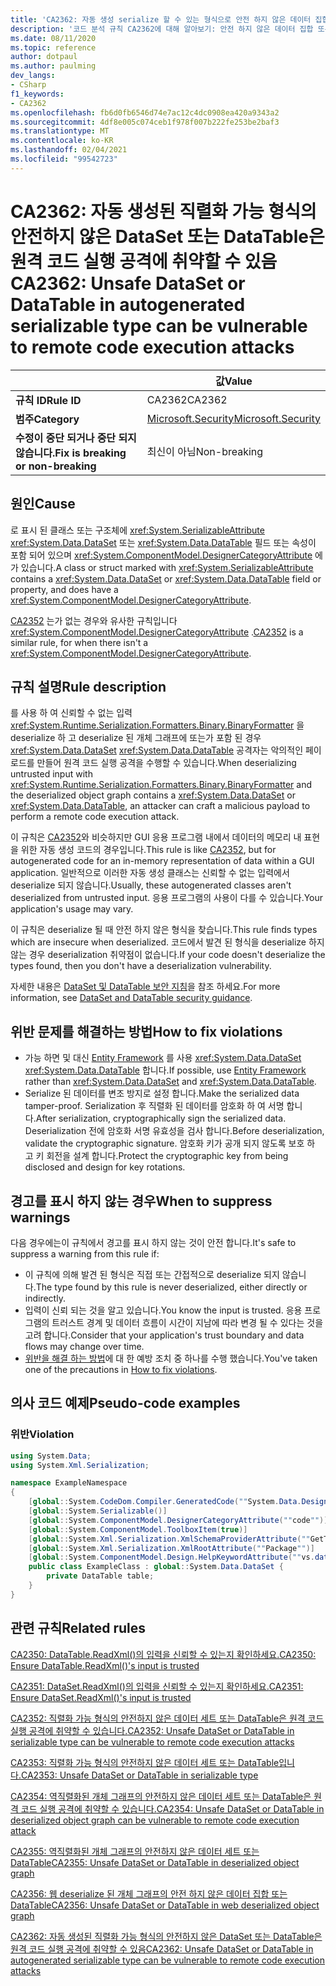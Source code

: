 ```yaml
---
title: 'CA2362: 자동 생성 serialize 할 수 있는 형식으로 안전 하지 않은 데이터 집합 또는 DataTable은 원격 코드 실행 공격에 취약할 수 있습니다 (코드 분석).'
description: '코드 분석 규칙 CA2362에 대해 알아보기: 안전 하지 않은 데이터 집합 또는 자동 생성 serializable 형식의 DataTable은 원격 코드 실행 공격에 취약할 수 있습니다.'
ms.date: 08/11/2020
ms.topic: reference
author: dotpaul
ms.author: paulming
dev_langs:
- CSharp
f1_keywords:
- CA2362
ms.openlocfilehash: fb6d0fb6546d74e7ac12c4dc0908ea420a9343a2
ms.sourcegitcommit: 4df8e005c074ceb1f978f007b222fe253be2baf3
ms.translationtype: MT
ms.contentlocale: ko-KR
ms.lasthandoff: 02/04/2021
ms.locfileid: "99542723"
---
```

# <a name="ca2362-unsafe-dataset-or-datatable-in-autogenerated-serializable-type-can-be-vulnerable-to-remote-code-execution-attacks"></a><span data-ttu-id="6a1e3-103">CA2362: 자동 생성된 직렬화 가능 형식의 안전하지 않은 DataSet 또는 DataTable은 원격 코드 실행 공격에 취약할 수 있음</span><span class="sxs-lookup"><span data-stu-id="6a1e3-103">CA2362: Unsafe DataSet or DataTable in autogenerated serializable type can be vulnerable to remote code execution attacks</span></span>

| | <span data-ttu-id="6a1e3-104">값</span><span class="sxs-lookup"><span data-stu-id="6a1e3-104">Value</span></span> |
|-|-|
| <span data-ttu-id="6a1e3-105">**규칙 ID**</span><span class="sxs-lookup"><span data-stu-id="6a1e3-105">**Rule ID**</span></span> |<span data-ttu-id="6a1e3-106">CA2362</span><span class="sxs-lookup"><span data-stu-id="6a1e3-106">CA2362</span></span>|
| <span data-ttu-id="6a1e3-107">**범주**</span><span class="sxs-lookup"><span data-stu-id="6a1e3-107">**Category**</span></span> |[<span data-ttu-id="6a1e3-108">Microsoft.Security</span><span class="sxs-lookup"><span data-stu-id="6a1e3-108">Microsoft.Security</span></span>](security-warnings.md)|
| <span data-ttu-id="6a1e3-109">**수정이 중단 되거나 중단 되지 않습니다.**</span><span class="sxs-lookup"><span data-stu-id="6a1e3-109">**Fix is breaking or non-breaking**</span></span> |<span data-ttu-id="6a1e3-110">최신이 아님</span><span class="sxs-lookup"><span data-stu-id="6a1e3-110">Non-breaking</span></span>|

## <a name="cause"></a><span data-ttu-id="6a1e3-111">원인</span><span class="sxs-lookup"><span data-stu-id="6a1e3-111">Cause</span></span>

<span data-ttu-id="6a1e3-112">로 표시 된 클래스 또는 구조체에 <xref:System.SerializableAttribute> <xref:System.Data.DataSet> 또는 <xref:System.Data.DataTable> 필드 또는 속성이 포함 되어 있으며 <xref:System.ComponentModel.DesignerCategoryAttribute> 에가 있습니다.</span><span class="sxs-lookup"><span data-stu-id="6a1e3-112">A class or struct marked with <xref:System.SerializableAttribute> contains a <xref:System.Data.DataSet> or <xref:System.Data.DataTable> field or property, and does have a <xref:System.ComponentModel.DesignerCategoryAttribute>.</span></span>

<span data-ttu-id="6a1e3-113">[CA2352](ca2352.md) 는가 없는 경우와 유사한 규칙입니다 <xref:System.ComponentModel.DesignerCategoryAttribute> .</span><span class="sxs-lookup"><span data-stu-id="6a1e3-113">[CA2352](ca2352.md) is a similar rule, for when there isn't a <xref:System.ComponentModel.DesignerCategoryAttribute>.</span></span>

## <a name="rule-description"></a><span data-ttu-id="6a1e3-114">규칙 설명</span><span class="sxs-lookup"><span data-stu-id="6a1e3-114">Rule description</span></span>

<span data-ttu-id="6a1e3-115">를 사용 하 여 신뢰할 수 없는 입력 <xref:System.Runtime.Serialization.Formatters.Binary.BinaryFormatter> 을 deserialize 하 고 deserialize 된 개체 그래프에 또는가 포함 된 경우 <xref:System.Data.DataSet> <xref:System.Data.DataTable> 공격자는 악의적인 페이로드를 만들어 원격 코드 실행 공격을 수행할 수 있습니다.</span><span class="sxs-lookup"><span data-stu-id="6a1e3-115">When deserializing untrusted input with <xref:System.Runtime.Serialization.Formatters.Binary.BinaryFormatter> and the deserialized object graph contains a <xref:System.Data.DataSet> or <xref:System.Data.DataTable>, an attacker can craft a malicious payload to perform a remote code execution attack.</span></span>

<span data-ttu-id="6a1e3-116">이 규칙은 [CA2352](ca2352.md)와 비슷하지만 GUI 응용 프로그램 내에서 데이터의 메모리 내 표현을 위한 자동 생성 코드의 경우입니다.</span><span class="sxs-lookup"><span data-stu-id="6a1e3-116">This rule is like [CA2352](ca2352.md), but for autogenerated code for an in-memory representation of data within a GUI application.</span></span> <span data-ttu-id="6a1e3-117">일반적으로 이러한 자동 생성 클래스는 신뢰할 수 없는 입력에서 deserialize 되지 않습니다.</span><span class="sxs-lookup"><span data-stu-id="6a1e3-117">Usually, these autogenerated classes aren't deserialized from untrusted input.</span></span> <span data-ttu-id="6a1e3-118">응용 프로그램의 사용이 다를 수 있습니다.</span><span class="sxs-lookup"><span data-stu-id="6a1e3-118">Your application's usage may vary.</span></span>

<span data-ttu-id="6a1e3-119">이 규칙은 deserialize 될 때 안전 하지 않은 형식을 찾습니다.</span><span class="sxs-lookup"><span data-stu-id="6a1e3-119">This rule finds types which are insecure when deserialized.</span></span> <span data-ttu-id="6a1e3-120">코드에서 발견 된 형식을 deserialize 하지 않는 경우 deserialization 취약점이 없습니다.</span><span class="sxs-lookup"><span data-stu-id="6a1e3-120">If your code doesn't deserialize the types found, then you don't have a deserialization vulnerability.</span></span>

<span data-ttu-id="6a1e3-121">자세한 내용은 [DataSet 및 DataTable 보안 지침](../../../framework/data/adonet/dataset-datatable-dataview/security-guidance.md)을 참조 하세요.</span><span class="sxs-lookup"><span data-stu-id="6a1e3-121">For more information, see [DataSet and DataTable security guidance](../../../framework/data/adonet/dataset-datatable-dataview/security-guidance.md).</span></span>

## <a name="how-to-fix-violations"></a><span data-ttu-id="6a1e3-122">위반 문제를 해결하는 방법</span><span class="sxs-lookup"><span data-stu-id="6a1e3-122">How to fix violations</span></span>

- <span data-ttu-id="6a1e3-123">가능 하면 및 대신 [Entity Framework](/ef/) 를 사용 <xref:System.Data.DataSet> <xref:System.Data.DataTable> 합니다.</span><span class="sxs-lookup"><span data-stu-id="6a1e3-123">If possible, use [Entity Framework](/ef/) rather than <xref:System.Data.DataSet> and <xref:System.Data.DataTable>.</span></span>
- <span data-ttu-id="6a1e3-124">Serialize 된 데이터를 변조 방지로 설정 합니다.</span><span class="sxs-lookup"><span data-stu-id="6a1e3-124">Make the serialized data tamper-proof.</span></span> <span data-ttu-id="6a1e3-125">Serialization 후 직렬화 된 데이터를 암호화 하 여 서명 합니다.</span><span class="sxs-lookup"><span data-stu-id="6a1e3-125">After serialization, cryptographically sign the serialized data.</span></span> <span data-ttu-id="6a1e3-126">Deserialization 전에 암호화 서명 유효성을 검사 합니다.</span><span class="sxs-lookup"><span data-stu-id="6a1e3-126">Before deserialization, validate the cryptographic signature.</span></span> <span data-ttu-id="6a1e3-127">암호화 키가 공개 되지 않도록 보호 하 고 키 회전을 설계 합니다.</span><span class="sxs-lookup"><span data-stu-id="6a1e3-127">Protect the cryptographic key from being disclosed and design for key rotations.</span></span>

## <a name="when-to-suppress-warnings"></a><span data-ttu-id="6a1e3-128">경고를 표시 하지 않는 경우</span><span class="sxs-lookup"><span data-stu-id="6a1e3-128">When to suppress warnings</span></span>

<span data-ttu-id="6a1e3-129">다음 경우에는이 규칙에서 경고를 표시 하지 않는 것이 안전 합니다.</span><span class="sxs-lookup"><span data-stu-id="6a1e3-129">It's safe to suppress a warning from this rule if:</span></span>

- <span data-ttu-id="6a1e3-130">이 규칙에 의해 발견 된 형식은 직접 또는 간접적으로 deserialize 되지 않습니다.</span><span class="sxs-lookup"><span data-stu-id="6a1e3-130">The type found by this rule is never deserialized, either directly or indirectly.</span></span>
- <span data-ttu-id="6a1e3-131">입력이 신뢰 되는 것을 알고 있습니다.</span><span class="sxs-lookup"><span data-stu-id="6a1e3-131">You know the input is trusted.</span></span> <span data-ttu-id="6a1e3-132">응용 프로그램의 트러스트 경계 및 데이터 흐름이 시간이 지남에 따라 변경 될 수 있다는 것을 고려 합니다.</span><span class="sxs-lookup"><span data-stu-id="6a1e3-132">Consider that your application's trust boundary and data flows may change over time.</span></span>
- <span data-ttu-id="6a1e3-133">[위반을 해결 하는 방법](#how-to-fix-violations)에 대 한 예방 조치 중 하나를 수행 했습니다.</span><span class="sxs-lookup"><span data-stu-id="6a1e3-133">You've taken one of the precautions in [How to fix violations](#how-to-fix-violations).</span></span>

## <a name="pseudo-code-examples"></a><span data-ttu-id="6a1e3-134">의사 코드 예제</span><span class="sxs-lookup"><span data-stu-id="6a1e3-134">Pseudo-code examples</span></span>

### <a name="violation"></a><span data-ttu-id="6a1e3-135">위반</span><span class="sxs-lookup"><span data-stu-id="6a1e3-135">Violation</span></span>

```csharp
using System.Data;
using System.Xml.Serialization;

namespace ExampleNamespace
{
    [global::System.CodeDom.Compiler.GeneratedCode(""System.Data.Design.TypedDataSetGenerator"", ""2.0.0.0"")]
    [global::System.Serializable()]
    [global::System.ComponentModel.DesignerCategoryAttribute(""code"")]
    [global::System.ComponentModel.ToolboxItem(true)]
    [global::System.Xml.Serialization.XmlSchemaProviderAttribute(""GetTypedDataSetSchema"")]
    [global::System.Xml.Serialization.XmlRootAttribute(""Package"")]
    [global::System.ComponentModel.Design.HelpKeywordAttribute(""vs.data.DataSet"")]
    public class ExampleClass : global::System.Data.DataSet {
        private DataTable table;
    }
}
```

## <a name="related-rules"></a><span data-ttu-id="6a1e3-136">관련 규칙</span><span class="sxs-lookup"><span data-stu-id="6a1e3-136">Related rules</span></span>

[<span data-ttu-id="6a1e3-137">CA2350: DataTable.ReadXml()의 입력을 신뢰할 수 있는지 확인하세요.</span><span class="sxs-lookup"><span data-stu-id="6a1e3-137">CA2350: Ensure DataTable.ReadXml()'s input is trusted</span></span>](ca2350.md)

[<span data-ttu-id="6a1e3-138">CA2351: DataSet.ReadXml()의 입력을 신뢰할 수 있는지 확인하세요.</span><span class="sxs-lookup"><span data-stu-id="6a1e3-138">CA2351: Ensure DataSet.ReadXml()'s input is trusted</span></span>](ca2351.md)

[<span data-ttu-id="6a1e3-139">CA2352: 직렬화 가능 형식의 안전하지 않은 데이터 세트 또는 DataTable은 원격 코드 실행 공격에 취약할 수 있습니다.</span><span class="sxs-lookup"><span data-stu-id="6a1e3-139">CA2352: Unsafe DataSet or DataTable in serializable type can be vulnerable to remote code execution attacks</span></span>](ca2352.md)

[<span data-ttu-id="6a1e3-140">CA2353: 직렬화 가능 형식의 안전하지 않은 데이터 세트 또는 DataTable입니다.</span><span class="sxs-lookup"><span data-stu-id="6a1e3-140">CA2353: Unsafe DataSet or DataTable in serializable type</span></span>](ca2353.md)

[<span data-ttu-id="6a1e3-141">CA2354: 역직렬화된 개체 그래프의 안전하지 않은 데이터 세트 또는 DataTable은 원격 코드 실행 공격에 취약할 수 있습니다.</span><span class="sxs-lookup"><span data-stu-id="6a1e3-141">CA2354: Unsafe DataSet or DataTable in deserialized object graph can be vulnerable to remote code execution attack</span></span>](ca2354.md)

[<span data-ttu-id="6a1e3-142">CA2355: 역직렬화된 개체 그래프의 안전하지 않은 데이터 세트 또는 DataTable</span><span class="sxs-lookup"><span data-stu-id="6a1e3-142">CA2355: Unsafe DataSet or DataTable in deserialized object graph</span></span>](ca2355.md)

[<span data-ttu-id="6a1e3-143">CA2356: 웹 deserialize 된 개체 그래프의 안전 하지 않은 데이터 집합 또는 DataTable</span><span class="sxs-lookup"><span data-stu-id="6a1e3-143">CA2356: Unsafe DataSet or DataTable in web deserialized object graph</span></span>](ca2356.md)

[<span data-ttu-id="6a1e3-144">CA2362: 자동 생성된 직렬화 가능 형식의 안전하지 않은 DataSet 또는 DataTable은 원격 코드 실행 공격에 취약할 수 있음</span><span class="sxs-lookup"><span data-stu-id="6a1e3-144">CA2362: Unsafe DataSet or DataTable in autogenerated serializable type can be vulnerable to remote code execution attacks</span></span>](ca2362.md)
